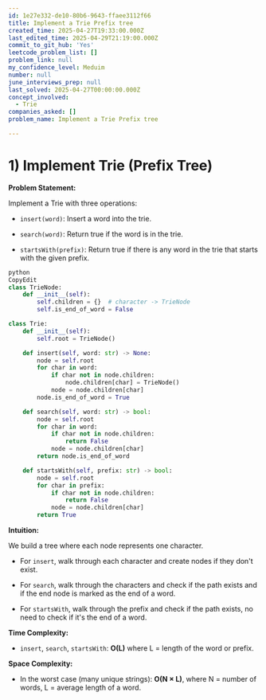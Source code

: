 ```yaml
---
id: 1e27e332-de10-80b6-9643-ffaee3112f66
title: Implement a Trie Prefix tree
created_time: 2025-04-27T19:33:00.000Z
last_edited_time: 2025-04-29T21:19:00.000Z
commit_to_git_hub: 'Yes'
leetcode_problem_list: []
problem_link: null
my_confidence_level: Meduim
number: null
june_interviews_prep: null
last_solved: 2025-04-27T00:00:00.000Z
concept_involved:
  - Trie
companies_asked: []
problem_name: Implement a Trie Prefix tree

---
```


# 1) Implement Trie (Prefix Tree)

**Problem Statement:**

Implement a Trie with three operations:

*   `insert(word)`: Insert a word into the trie.

*   `search(word)`: Return true if the word is in the trie.

*   `startsWith(prefix)`: Return true if there is any word in the trie that starts with the given prefix.

```python
python
CopyEdit
class TrieNode:
    def __init__(self):
        self.children = {}  # character -> TrieNode
        self.is_end_of_word = False

class Trie:
    def __init__(self):
        self.root = TrieNode()

    def insert(self, word: str) -> None:
        node = self.root
        for char in word:
            if char not in node.children:
                node.children[char] = TrieNode()
            node = node.children[char]
        node.is_end_of_word = True

    def search(self, word: str) -> bool:
        node = self.root
        for char in word:
            if char not in node.children:
                return False
            node = node.children[char]
        return node.is_end_of_word

    def startsWith(self, prefix: str) -> bool:
        node = self.root
        for char in prefix:
            if char not in node.children:
                return False
            node = node.children[char]
        return True


```

**Intuition:**

We build a tree where each node represents one character.

*   For `insert`, walk through each character and create nodes if they don't exist.

*   For `search`, walk through the characters and check if the path exists and if the end node is marked as the end of a word.

*   For `startsWith`, walk through the prefix and check if the path exists, no need to check if it's the end of a word.

**Time Complexity:**

*   `insert`, `search`, `startsWith`: **O(L)** where L = length of the word or prefix.

**Space Complexity:**

*   In the worst case (many unique strings): **O(N × L)**, where N = number of words, L = average length of a word.
